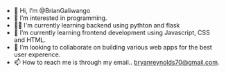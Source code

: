 - 👋 Hi, I’m @BrianGaliwango
- 👀 I’m interested in programming.
- ✌🏿 I'm currently learning backend using pythton and flask
- 🌱 I’m currently learning frontend development using Javascript, CSS and HTML.
- 💞️ I’m looking to collaborate on building various web apps for the best user experence.
- 📫 How to reach me is through my email.. bryanreynolds70@gmail.com.
